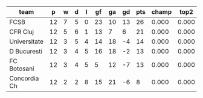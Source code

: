 |     team     | p  | w | d | l | gf | ga | gd | pts | champ | top2  | top3  | top4  |  5-7  | bot4  | bot3  | bot2  |
|--------------|----|---|---|---|----|----|----|-----|-------|-------|-------|-------|-------|-------|-------|-------|
| FCSB         | 12 | 7 | 5 | 0 | 23 | 10 | 13 |  26 | 0.000 | 0.000 | 0.000 | 0.000 | 0.000 | 0.000 | 0.000 | 0.000|
| CFR Cluj     | 12 | 5 | 6 | 1 | 13 |  7 |  6 |  21 | 0.000 | 0.000 | 0.000 | 0.000 | 0.000 | 0.000 | 0.000 | 0.000|
| Universitate | 12 | 3 | 5 | 4 | 14 | 18 | -4 |  14 | 0.000 | 0.000 | 0.000 | 0.000 | 0.000 | 0.000 | 0.000 | 0.000|
| D Bucuresti  | 12 | 3 | 4 | 5 | 16 | 18 | -2 |  13 | 0.000 | 0.000 | 0.000 | 0.000 | 0.000 | 0.000 | 0.000 | 0.000|
| FC Botosani  | 12 | 3 | 4 | 5 |  5 | 12 | -7 |  13 | 0.000 | 0.000 | 0.000 | 0.000 | 0.000 | 0.000 | 0.000 | 0.000|
| Concordia Ch | 12 | 2 | 2 | 8 | 15 | 21 | -6 |   8 | 0.000 | 0.000 | 0.000 | 0.000 | 0.000 | 0.000 | 0.000 | 0.000|

